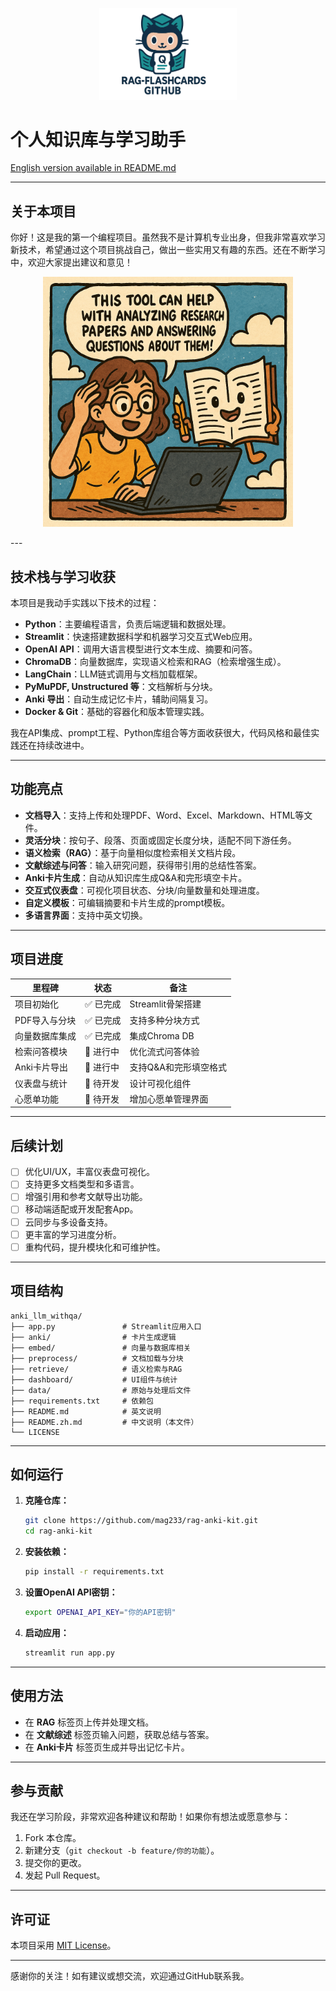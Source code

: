<!-- Logo -->
<p align="center">
  <img src="assets/logo.png" alt="ScholarPilot: AI Literature Review & Knowledge Pipeline Logo" width="220"/>
</p>

# 个人知识库与学习助手

[English version available in README.md](README.md)

---

## 关于本项目

你好！这是我的第一个编程项目。虽然我不是计算机专业出身，但我非常喜欢学习新技术，希望通过这个项目挑战自己，做出一些实用又有趣的东西。还在不断学习中，欢迎大家提出建议和意见！
<p align="center">
  <img src="assets/intro.png" alt="Project Introduction" width="400" height="400"/>
</p>
---

## 技术栈与学习收获

本项目是我动手实践以下技术的过程：

- **Python**：主要编程语言，负责后端逻辑和数据处理。
- **Streamlit**：快速搭建数据科学和机器学习交互式Web应用。
- **OpenAI API**：调用大语言模型进行文本生成、摘要和问答。
- **ChromaDB**：向量数据库，实现语义检索和RAG（检索增强生成）。
- **LangChain**：LLM链式调用与文档加载框架。
- **PyMuPDF, Unstructured 等**：文档解析与分块。
- **Anki 导出**：自动生成记忆卡片，辅助间隔复习。
- **Docker & Git**：基础的容器化和版本管理实践。

我在API集成、prompt工程、Python库组合等方面收获很大，代码风格和最佳实践还在持续改进中。

---

## 功能亮点

- **文档导入**：支持上传和处理PDF、Word、Excel、Markdown、HTML等文件。
- **灵活分块**：按句子、段落、页面或固定长度分块，适配不同下游任务。
- **语义检索（RAG）**：基于向量相似度检索相关文档片段。
- **文献综述与问答**：输入研究问题，获得带引用的总结性答案。
- **Anki卡片生成**：自动从知识库生成Q&A和完形填空卡片。
- **交互式仪表盘**：可视化项目状态、分块/向量数量和处理进度。
- **自定义模板**：可编辑摘要和卡片生成的prompt模板。
- **多语言界面**：支持中英文切换。

---

## 项目进度

| 里程碑                     | 状态           | 备注                              |
| -------------------------- | -------------- | --------------------------------- |
| 项目初始化                 | ✅ 已完成      | Streamlit骨架搭建                 |
| PDF导入与分块              | ✅ 已完成      | 支持多种分块方式                  |
| 向量数据库集成             | ✅ 已完成      | 集成Chroma DB                     |
| 检索问答模块               | 🔄 进行中      | 优化流式问答体验                  |
| Anki卡片导出               | 🔄 进行中      | 支持Q&A和完形填空格式             |
| 仪表盘与统计               | 🔲 待开发      | 设计可视化组件                    |
| 心愿单功能                 | 🔲 待开发      | 增加心愿单管理界面                |

---

## 后续计划

- [ ] 优化UI/UX，丰富仪表盘可视化。
- [ ] 支持更多文档类型和多语言。
- [ ] 增强引用和参考文献导出功能。
- [ ] 移动端适配或开发配套App。
- [ ] 云同步与多设备支持。
- [ ] 更丰富的学习进度分析。
- [ ] 重构代码，提升模块化和可维护性。

---

## 项目结构

```
anki_llm_withqa/
├── app.py               # Streamlit应用入口
├── anki/                # 卡片生成逻辑
├── embed/               # 向量与数据库相关
├── preprocess/          # 文档加载与分块
├── retrieve/            # 语义检索与RAG
├── dashboard/           # UI组件与统计
├── data/                # 原始与处理后文件
├── requirements.txt     # 依赖包
├── README.md            # 英文说明
├── README.zh.md         # 中文说明（本文件）
└── LICENSE
```

---

## 如何运行

1. **克隆仓库：**
   ```bash
   git clone https://github.com/mag233/rag-anki-kit.git
   cd rag-anki-kit
   ```

2. **安装依赖：**
   ```bash
   pip install -r requirements.txt
   ```

3. **设置OpenAI API密钥：**
   ```bash
   export OPENAI_API_KEY="你的API密钥"
   ```

4. **启动应用：**
   ```bash
   streamlit run app.py
   ```

---

## 使用方法

- 在 **RAG** 标签页上传并处理文档。
- 在 **文献综述** 标签页输入问题，获取总结与答案。
- 在 **Anki卡片** 标签页生成并导出记忆卡片。

---

## 参与贡献

我还在学习阶段，非常欢迎各种建议和帮助！如果你有想法或愿意参与：

1. Fork 本仓库。
2. 新建分支（`git checkout -b feature/你的功能`）。
3. 提交你的更改。
4. 发起 Pull Request。

---

## 许可证

本项目采用 [MIT License](LICENSE)。

---

感谢你的关注！如有建议或想交流，欢迎通过GitHub联系我。
